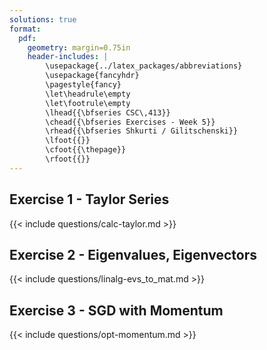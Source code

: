 ```yaml
---
solutions: true
format:
  pdf:
    geometry: margin=0.75in
    header-includes: |
        \usepackage{../latex_packages/abbreviations}
        \usepackage{fancyhdr}
        \pagestyle{fancy}
        \let\headrule\empty
        \let\footrule\empty
        \lhead{{\bfseries CSC\,413}}
        \chead{{\bfseries Exercises - Week 5}}
        \rhead{{\bfseries Shkurti / Gilitschenski}}
        \lfoot{{}}
        \cfoot{{\thepage}}
        \rfoot{{}}
---
```



## Exercise 1 - Taylor Series
{{< include questions/calc-taylor.md >}}

## Exercise 2 - Eigenvalues, Eigenvectors
{{< include questions/linalg-evs_to_mat.md >}}

## Exercise 3 - SGD with Momentum
{{< include questions/opt-momentum.md >}}